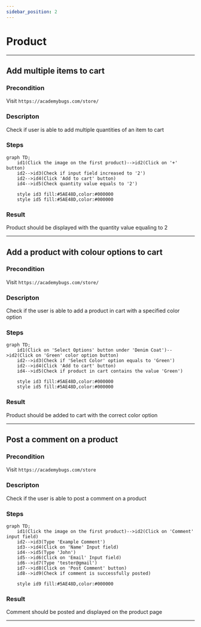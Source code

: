 ```yaml
---
sidebar_position: 2
---
```


# Product

---

## Add multiple items to cart

### Precondition

Visit `https://academybugs.com/store/`


### Descripton

Check if user is able to add multiple quantities of an item to cart

### Steps

```mermaid
graph TD;
    id1(Click the image on the first product)-->id2(Click on '+' button)
    id2-->id3(Check if input field increased to '2')
    id2-->id4(Click 'Add to cart' button)
    id4-->id5(Check quantity value equals to '2')

    style id3 fill:#5AE48D,color:#000000
    style id5 fill:#5AE48D,color:#000000
```

### Result

Product should be displayed with the quantity value equaling to 2

---

## Add a product with colour options to cart

### Precondition

Visit `https://academybugs.com/store/`


### Descripton

Check if the user is able to add a product in cart with a specified color option

### Steps

```mermaid
graph TD;
    id1(Click on 'Select Options' button under 'Denim Coat')-->id2(Click on 'Green' color option button)
    id2-->id3(Check if 'Select Color' option equals to 'Green')
    id2-->id4(Click 'Add to cart' button)
    id4-->id5(Check if product in cart contains the value 'Green')

    style id3 fill:#5AE48D,color:#000000
    style id5 fill:#5AE48D,color:#000000
```

### Result

Product should be added to cart with the correct color option

---

## Post a comment on a product

### Precondition

Visit `https://academybugs.com/store`


### Descripton

Check if the user is able to post a comment on a product

### Steps

```mermaid
graph TD;
    id1(Click the image on the first product)-->id2(Click on 'Comment' input field)
    id2-->id3(Type 'Example Comment')
    id3-->id4(Click on 'Name' Input field)
    id4-->id5(Type 'John')
    id5-->id6(Click on 'Email' Input field)
    id6-->id7(Type 'tester@gmail')
    id7-->id8(Click on 'Post Comment' button)
    id8-->id9(Check if comment is successfully posted)

    style id9 fill:#5AE48D,color:#000000
```

### Result

Comment should be posted and displayed on the product page

---